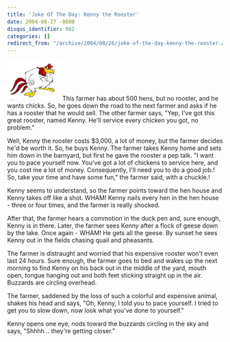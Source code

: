 ```yaml
---
title: 'Joke Of The Day: Kenny the Rooster'
date: 2004-08-27 -0800
disqus_identifier: 982
categories: []
redirect_from: "/archive/2004/08/26/joke-of-the-day-kenny-the-rooster.aspx/"
---
```


![Rooster](/images/rooster.jpg)This farmer has about 500 hens, but no
rooster, and he wants chicks. So, he goes down the road to the next
farmer and asks if he has a rooster that he would sell. The other farmer
says, "Yep, I've got this great rooster, named Kenny. He'll service
every chicken you got, no problem."

Well, Kenny the rooster costs \$3,000, a lot of money, but the farmer
decides he'd be worth it. So, he buys Kenny. The farmer takes Kenny home
and sets him down in the barnyard, but first he gave the rooster a pep
talk. "I want you to pace yourself now. You've got a lot of chickens to
service here, and you cost me a lot of money. Consequently, I'll need
you to do a good job.! So, take your time and have some fun," the farmer
said, with a chuckle.!

Kenny seems to understand, so the farmer points toward the hen house and
Kenny takes off like a shot. WHAM! Kenny nails every hen in the hen
house - three or four times, and the farmer is really shocked.

After that, the farmer hears a commotion in the duck pen and, sure
enough, Kenny is in there. Later, the farmer sees Kenny after a flock of
geese down by the lake. Once again - WHAM! He gets all the geese. By
sunset he sees Kenny out in the fields chasing quail and pheasants.

The farmer is distraught and worried that his expensive rooster won't
even last 24 hours. Sure enough, the farmer goes to bed and wakes up the
next morning to find Kenny on his back out in the middle of the yard,
mouth open, tongue hanging out and both feet sticking straight up in the
air. Buzzards are circling overhead.

The farmer, saddened by the loss of such a colorful and expensive
animal, shakes his head and says, "Oh, Kenny, I told you to pace
yourself. I tried to get you to slow down, now look what you've done to
yourself."

Kenny opens one eye, nods toward the buzzards circling in the sky and
says, "Shhhh .. they're getting closer."

